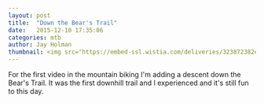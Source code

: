 ```yaml
---
layout: post
title:  "Down the Bear's Trail"
date:   2015-12-10 17:35:06
categories: mtb
author: Jay Holman
thumbnail: <img src="https://embed-ssl.wistia.com/deliveries/323872382ea466eaaca4f21bbda937dad7cbcf9d.jpg?image_play_button=true&image_play_button_color=7b796ae0&image_crop_resized=450x253" alt="Down the Bear" width="75%" height="75%" /></a>
---
```

For the first video in the mountain biking I'm adding a descent down the Bear's Trail. It was the first downhill trail and I experienced and it's still fun to this day.

<div>
<script charset="ISO-8859-1" src="//fast.wistia.com/assets/external/E-v1.js" async></script><div class="wistia_responsive_padding" style="padding:56.25% 0 0 0;position:relative;"><div class="wistia_responsive_wrapper" style="height:100%;left:0;position:absolute;top:0;width:100%;"><div class="wistia_embed wistia_async_b0bl809fbp videoFoam=true" style="height:100%;width:100%">&nbsp;</div></div></div>
</div>
